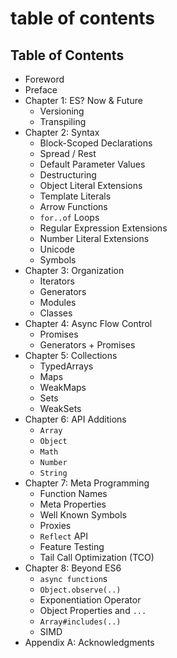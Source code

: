 # table of contents

## Table of Contents

* Foreword
* Preface
* Chapter 1: ES? Now & Future
  * Versioning
  * Transpiling
* Chapter 2: Syntax
  * Block-Scoped Declarations
  * Spread / Rest
  * Default Parameter Values
  * Destructuring
  * Object Literal Extensions
  * Template Literals
  * Arrow Functions
  * `for..of` Loops
  * Regular Expression Extensions
  * Number Literal Extensions
  * Unicode
  * Symbols
* Chapter 3: Organization
  * Iterators
  * Generators
  * Modules
  * Classes
* Chapter 4: Async Flow Control
  * Promises
  * Generators + Promises
* Chapter 5: Collections
  * TypedArrays
  * Maps
  * WeakMaps
  * Sets
  * WeakSets
* Chapter 6: API Additions
  * `Array`
  * `Object`
  * `Math`
  * `Number`
  * `String`
* Chapter 7: Meta Programming
  * Function Names
  * Meta Properties
  * Well Known Symbols
  * Proxies
  * `Reflect` API
  * Feature Testing
  * Tail Call Optimization \(TCO\)
* Chapter 8: Beyond ES6
  * `async function`s
  * `Object.observe(..)`
  * Exponentiation Operator
  * Object Properties and `...`
  * `Array#includes(..)`
  * SIMD
* Appendix A: Acknowledgments

